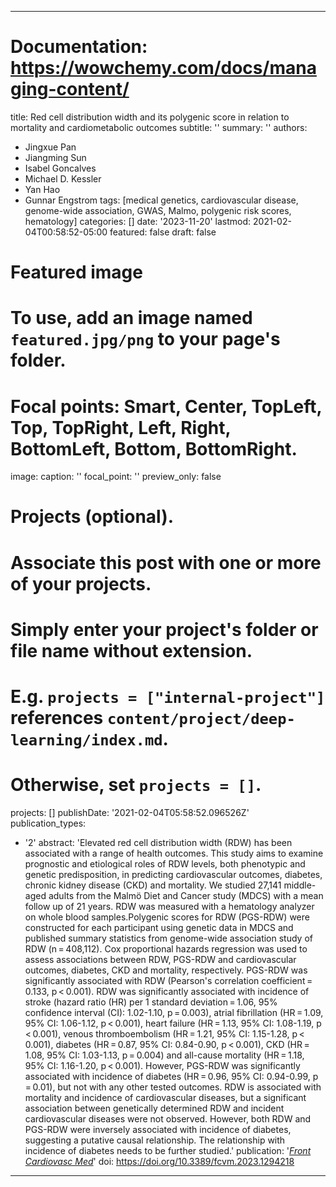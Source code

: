 
---
# Documentation: https://wowchemy.com/docs/managing-content/

title: Red cell distribution width and its polygenic score in relation to mortality and cardiometabolic outcomes
subtitle: ''
summary: ''
authors:
- Jingxue Pan
- Jiangming Sun
- Isabel Goncalves
- Michael D. Kessler
- Yan Hao
- Gunnar Engstrom
tags: [medical genetics, cardiovascular disease, genome-wide association, GWAS, Malmo, polygenic risk scores, hematology]
categories: []
date: '2023-11-20'
lastmod: 2021-02-04T00:58:52-05:00
featured: false
draft: false

# Featured image
# To use, add an image named `featured.jpg/png` to your page's folder.
# Focal points: Smart, Center, TopLeft, Top, TopRight, Left, Right, BottomLeft, Bottom, BottomRight.
image:
  caption: ''
  focal_point: ''
  preview_only: false

# Projects (optional).
#   Associate this post with one or more of your projects.
#   Simply enter your project's folder or file name without extension.
#   E.g. `projects = ["internal-project"]` references `content/project/deep-learning/index.md`.
#   Otherwise, set `projects = []`.
projects: []
publishDate: '2021-02-04T05:58:52.096526Z'
publication_types:
- '2'
abstract: 'Elevated red cell distribution width (RDW) has been associated with a range of health outcomes. This study aims to examine prognostic and etiological roles of RDW levels, both phenotypic and genetic predisposition, in predicting cardiovascular outcomes, diabetes, chronic kidney disease (CKD) and mortality. We studied 27,141 middle-aged adults from the Malmö Diet and Cancer study (MDCS) with a mean follow up of 21 years. RDW was measured with a hematology analyzer on whole blood samples.Polygenic scores for RDW (PGS-RDW) were constructed for each participant using genetic data in MDCS and published summary statistics from genome-wide association study of RDW (n = 408,112). Cox proportional hazards regression was used to assess associations between RDW, PGS-RDW and cardiovascular outcomes, diabetes, CKD and mortality, respectively. PGS-RDW was significantly associated with RDW (Pearson's correlation coefficient = 0.133, p $<$ 0.001). RDW was significantly associated with incidence of stroke (hazard ratio (HR) per 1 standard deviation = 1.06, 95\% confidence interval (CI): 1.02-1.10, p = 0.003), atrial fibrillation (HR = 1.09, 95\% CI: 1.06-1.12, p $<$ 0.001), heart failure (HR = 1.13, 95\% CI: 1.08-1.19, p $<$ 0.001), venous thromboembolism (HR = 1.21, 95\% CI: 1.15-1.28, p $<$ 0.001), diabetes (HR = 0.87, 95\% CI: 0.84-0.90, p $<$ 0.001), CKD (HR = 1.08, 95\% CI: 1.03-1.13, p = 0.004) and all-cause mortality (HR = 1.18, 95\% CI: 1.16-1.20, p $<$ 0.001). However, PGS-RDW was significantly associated with incidence of diabetes (HR = 0.96, 95\% CI: 0.94-0.99, p = 0.01), but not with any other tested outcomes. RDW is associated with mortality and incidence of cardiovascular diseases, but a significant association between genetically determined RDW and incident cardiovascular diseases were not observed. However, both RDW and PGS-RDW were inversely associated with incidence of diabetes, suggesting a putative causal relationship. The relationship with incidence of diabetes needs to be further studied.'
publication: '[*Front Cardiovasc Med*](https://www.frontiersin.org/articles/10.3389/fcvm.2023.1294218/full)'
doi: https://doi.org/10.3389/fcvm.2023.1294218
---
